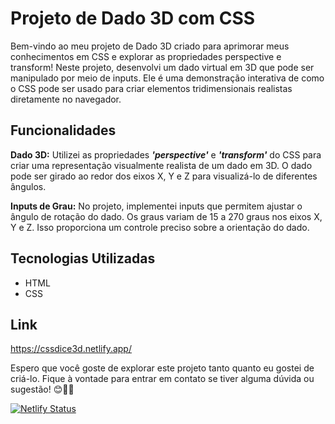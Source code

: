 # Projeto de Dado 3D com CSS

Bem-vindo ao meu projeto de Dado 3D criado para aprimorar meus conhecimentos em CSS e explorar as propriedades perspective e transform! Neste projeto, desenvolvi um dado virtual em 3D que pode ser manipulado por meio de inputs. Ele é uma demonstração interativa de como o CSS pode ser usado para criar elementos tridimensionais realistas diretamente no navegador.

## Funcionalidades

**Dado 3D:** Utilizei as propriedades **_'perspective'_** e **_'transform'_** do CSS para criar uma representação visualmente realista de um dado em 3D. O dado pode ser girado ao redor dos eixos X, Y e Z para visualizá-lo de diferentes ângulos.

**Inputs de Grau:** No projeto, implementei inputs que permitem ajustar o ângulo de rotação do dado. Os graus variam de 15 a 270 graus nos eixos X, Y e Z. Isso proporciona um controle preciso sobre a orientação do dado.

## Tecnologias Utilizadas

- HTML
- CSS

## Link

https://cssdice3d.netlify.app/

Espero que você goste de explorar este projeto tanto quanto eu gostei de criá-lo. Fique à vontade para entrar em contato se tiver alguma dúvida ou sugestão! 😊🎲🚀

[![Netlify Status](https://api.netlify.com/api/v1/badges/9a917896-aece-426a-804d-9b8f6d52555b/deploy-status)](https://app.netlify.com/sites/cssdice3d/deploys)
